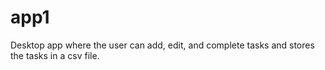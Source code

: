 # app1
Desktop app where the user can add, edit, and complete tasks and stores the tasks in a csv file.
